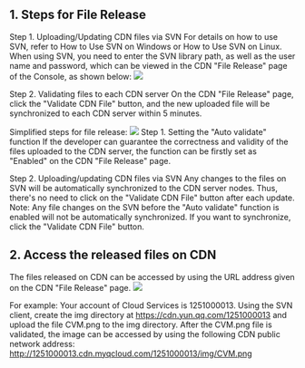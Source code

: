 ## 1. Steps for File Release
Step 1. Uploading/Updating CDN files via SVN
For details on how to use SVN, refer to How to Use SVN on Windows or How to Use SVN on Linux.
When using SVN, you need to enter the SVN library path, as well as the user name and password, which can be viewed in the CDN "File Release" page of the Console, as shown below:
![](https://mccdn.qcloud.com/static/img/56f91c137833a1667c82a1b9aecc6b0b/image.png)

Step 2. Validating files to each CDN server
On the CDN "File Release" page, click the "Validate CDN File" button, and the new uploaded file will be synchronized to each CDN server within 5 minutes.

Simplified steps for file release:
![](https://mccdn.qcloud.com/static/img/625b3e88e1bac241fe7bcd619618c406/image.png)
Step 1. Setting the "Auto validate" function
If the developer can guarantee the correctness and validity of the files uploaded to the CDN server, the function can be firstly set as "Enabled" on the CDN "File Release" page.


Step 2. Uploading/updating CDN files via SVN
Any changes to the files on SVN will be automatically synchronized to the CDN server nodes. Thus, there's no need to click on the "Validate CDN File" button after each update.
Note: Any file changes on the SVN before the "Auto validate" function is enabled will not be automatically synchronized. If you want to synchronize, click the "Validate CDN File" button.

## 2. Access the released files on CDN
The files released on CDN can be accessed by using the URL address given on the CDN "File Release" page.
![](https://mccdn.qcloud.com/static/img/7f4bda0577446fa6e2ce4eb5888df912/image.png)

For example:
Your account of Cloud Services is 1251000013. Using the SVN client, create the img directory at https://cdn.yun.qq.com/1251000013 and upload the file CVM.png to the img directory. After the CVM.png file is validated, the image can be accessed by using the following CDN public network address:
http://1251000013.cdn.myqcloud.com/1251000013/img/CVM.png
